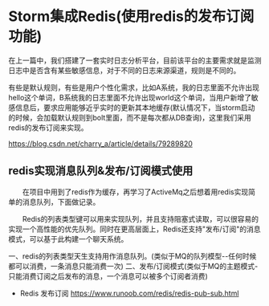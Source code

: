 
# Storm集成Redis(使用redis的发布订阅功能)

在上一篇中，我们搭建了一套实时日志分析平台，目前该平台的主要需求就是监测日志中是否含有某些敏感信息，对于不同的日志来源渠道，规则是不同的。
 
有些是默认规则，有些是用户个性化需求，比如A系统，我的日志里面不允许出现hello这个单词，B系统我的日志里面不允许出现world这个单词，当用户新增了敏感信息后，要求应用能够近乎实时的更新其本地缓存(默认情况下，当storm启动的时候，会加载默认规则到bolt里面，而不是每次都从DB查询)，这里我们采用redis的发布订阅来实现。

https://blog.csdn.net/charry_a/article/details/79289820




## redis实现消息队列&发布/订阅模式使用


　　在项目中用到了redis作为缓存，再学习了ActiveMq之后想着用redis实现简单的消息队列，下面做记录。

 　　Redis的列表类型键可以用来实现队列，并且支持阻塞式读取，可以很容易的实现一个高性能的优先队列。同时在更高层面上，Redis还支持"发布/订阅"的消息模式，可以基于此构建一个聊天系统。

一、redis的列表类型天生支持用作消息队列。(类似于MQ的队列模型--任何时候都可以消费，一条消息只能消费一次)
二、发布/订阅模式(类似于MQ的主题模式-只能消费订阅之后发布的消息，一个消息可以被多个订阅者消费)

- Redis 发布订阅
https://www.runoob.com/redis/redis-pub-sub.html

